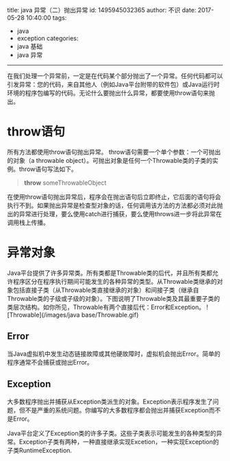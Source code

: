 title: java 异常（二）抛出异常
id: 1495945032365
author: 不识
date: 2017-05-28 10:40:00
tags:
  - java
  - exception
categories:
  - java 基础
  - java 异常
---
在我们处理一个异常前，一定是在代码某个部分抛出了一个异常。任何代码都可以引发异常：您的代码，来自其他人（例如Java平台附带的软件包）或Java运行时环境的程序包编写的代码。无论什么要抛出什么异常，都要使用throw语句来抛出。

# throw语句

所有方法都使用throw语句抛出异常。 throw语句需要一个单个参数：一个可抛出的对象（a throwable object）。可抛出对象是任何一个Throwable类的子类的实例。throw语句写法如下。
>**throw** someThrowableObject

在使用throw语句抛出异常后，程序会在抛出语句后立即终止，它后面的语句将会执行不到。如果抛出异常是检查型对象的话，任何调用该方法的方法都必须对此抛出的异常进行处理，要么使用catch进行捕获，要么使用throws进一步将此异常在调用栈上传播。


# 异常对象
Java平台提供了许多异常类。所有类都是Throwable类的后代，并且所有类都允许程序区分在程序执行期间可能发生的各种异常的类型。从Throwable类继承的对象包括直接子类（从Throwable类直接继承的对象）和间接子类（继承自Throwable类的子级或子级的对象）。下图说明了Throwable类及其最重要子类的类层次结构。如你所见，Throwable有两个直接后代：Error和Exception。
![Throwable](/images/java base/Throwable.gif)

## Error
当Java虚拟机中发生动态链接故障或其他硬故障时，虚拟机会抛出Error。简单的程序通常不会捕获或抛出Error。

## Exception
大多数程序抛出并捕获从Exception类派生的对象。Exception表示程序发生了问题，但不是严重的系统问题。你编写的大多数程序都会抛出并捕获Exception而不是Error。

Java平台定义了Exception类的许多子类。这些子类表示可能发生的各种类型的异常。Exception子类有两种，一种直接继承实现Excetion，一种实现Exception的子类RuntimeException.